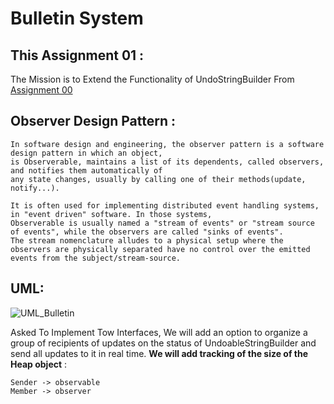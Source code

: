 # Bulletin System
 

## This Assignment 01 :

The Mission is to Extend the Functionality of UndoStringBuilder From [Assignment 00]([https://github.com/SariSafe/OOP_HW_00_ARIEL])




## Observer Design Pattern :
````
In software design and engineering, the observer pattern is a software design pattern in which an object,
is Observerable, maintains a list of its dependents, called observers, and notifies them automatically of 
any state changes, usually by calling one of their methods(update, notify...).

It is often used for implementing distributed event handling systems, in "event driven" software. In those systems,
Observerable is usually named a "stream of events" or "stream source of events", while the observers are called "sinks of events". 
The stream nomenclature alludes to a physical setup where the observers are physically separated have no control over the emitted events from the subject/stream-source.

````
## UML:
![UML_Bulletin](https://user-images.githubusercontent.com/98646866/209549218-75eac602-6b5e-47c9-a526-1eb6f593878c.png)

 
Asked To Implement Tow Interfaces, We will add an option to organize a group of recipients of updates on the status of
UndoableStringBuilder and send all updates to it in real time.
 **We will add tracking of the size of the Heap object** 
: 


````
Sender -> observable
Member -> observer 
````
